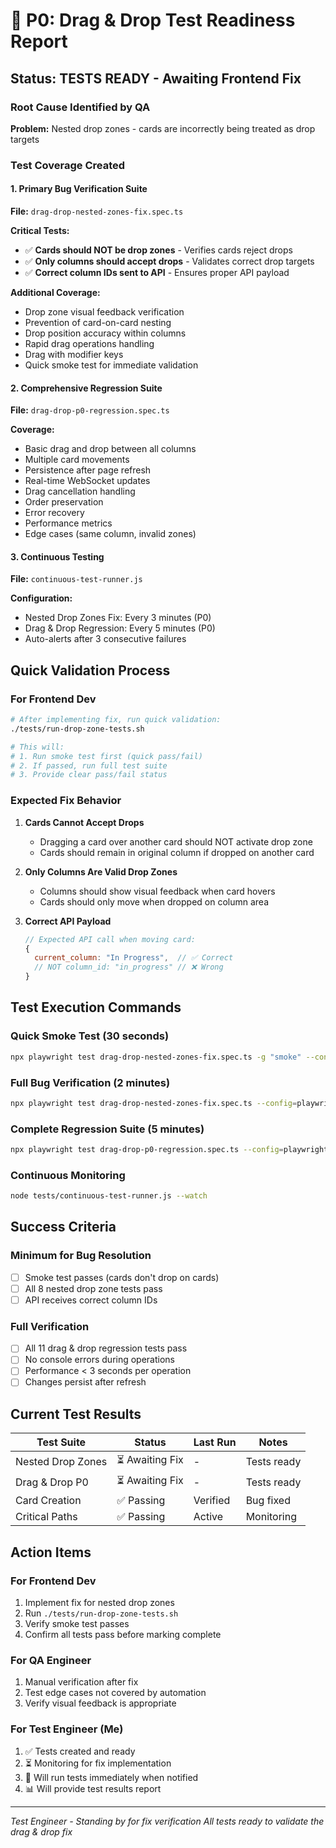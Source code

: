# 🔴 P0: Drag & Drop Test Readiness Report

## Status: TESTS READY - Awaiting Frontend Fix

### Root Cause Identified by QA

**Problem:** Nested drop zones - cards are incorrectly being treated as drop targets

### Test Coverage Created

#### 1. Primary Bug Verification Suite

**File:** `drag-drop-nested-zones-fix.spec.ts`

**Critical Tests:**

- ✅ **Cards should NOT be drop zones** - Verifies cards reject drops
- ✅ **Only columns should accept drops** - Validates correct drop targets
- ✅ **Correct column IDs sent to API** - Ensures proper API payload

**Additional Coverage:**

- Drop zone visual feedback verification
- Prevention of card-on-card nesting
- Drop position accuracy within columns
- Rapid drag operations handling
- Drag with modifier keys
- Quick smoke test for immediate validation

#### 2. Comprehensive Regression Suite

**File:** `drag-drop-p0-regression.spec.ts`

**Coverage:**

- Basic drag and drop between all columns
- Multiple card movements
- Persistence after page refresh
- Real-time WebSocket updates
- Drag cancellation handling
- Order preservation
- Error recovery
- Performance metrics
- Edge cases (same column, invalid zones)

#### 3. Continuous Testing

**File:** `continuous-test-runner.js`

**Configuration:**

- Nested Drop Zones Fix: Every 3 minutes (P0)
- Drag & Drop Regression: Every 5 minutes (P0)
- Auto-alerts after 3 consecutive failures

## Quick Validation Process

### For Frontend Dev

```bash
# After implementing fix, run quick validation:
./tests/run-drop-zone-tests.sh

# This will:
# 1. Run smoke test first (quick pass/fail)
# 2. If passed, run full test suite
# 3. Provide clear pass/fail status
```

### Expected Fix Behavior

1. **Cards Cannot Accept Drops**
   - Dragging a card over another card should NOT activate drop zone
   - Cards should remain in original column if dropped on another card

2. **Only Columns Are Valid Drop Zones**
   - Columns should show visual feedback when card hovers
   - Cards should only move when dropped on column area

3. **Correct API Payload**

   ```javascript
   // Expected API call when moving card:
   {
     current_column: "In Progress",  // ✅ Correct
     // NOT column_id: "in_progress" // ❌ Wrong
   }
   ```

## Test Execution Commands

### Quick Smoke Test (30 seconds)

```bash
npx playwright test drag-drop-nested-zones-fix.spec.ts -g "smoke" --config=playwright-no-server.config.ts
```

### Full Bug Verification (2 minutes)

```bash
npx playwright test drag-drop-nested-zones-fix.spec.ts --config=playwright-no-server.config.ts
```

### Complete Regression Suite (5 minutes)

```bash
npx playwright test drag-drop-p0-regression.spec.ts --config=playwright-no-server.config.ts
```

### Continuous Monitoring

```bash
node tests/continuous-test-runner.js --watch
```

## Success Criteria

### Minimum for Bug Resolution

- [ ] Smoke test passes (cards don't drop on cards)
- [ ] All 8 nested drop zone tests pass
- [ ] API receives correct column IDs

### Full Verification

- [ ] All 11 drag & drop regression tests pass
- [ ] No console errors during operations
- [ ] Performance < 3 seconds per operation
- [ ] Changes persist after refresh

## Current Test Results

| Test Suite | Status | Last Run | Notes |
|------------|--------|----------|-------|
| Nested Drop Zones | ⏳ Awaiting Fix | - | Tests ready |
| Drag & Drop P0 | ⏳ Awaiting Fix | - | Tests ready |
| Card Creation | ✅ Passing | Verified | Bug fixed |
| Critical Paths | ✅ Passing | Active | Monitoring |

## Action Items

### For Frontend Dev

1. Implement fix for nested drop zones
2. Run `./tests/run-drop-zone-tests.sh`
3. Verify smoke test passes
4. Confirm all tests pass before marking complete

### For QA Engineer

1. Manual verification after fix
2. Test edge cases not covered by automation
3. Verify visual feedback is appropriate

### For Test Engineer (Me)

1. ✅ Tests created and ready
2. ⏳ Monitoring for fix implementation
3. 🔄 Will run tests immediately when notified
4. 📊 Will provide test results report

---
*Test Engineer - Standing by for fix verification*
*All tests ready to validate the drag & drop fix*

